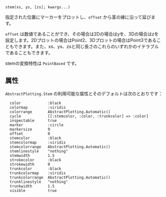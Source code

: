 ```
stem(xs, ys, [zs]; kwargs...)
```

指定された位置にマーカーをプロットし、`offset` から茎の線に沿って延びます。

`offset` は数値であることができ、その場合は2Dの場合はyを、3Dの場合はzを設定します。2Dプロットの場合はPoint2、3Dプロットの場合はPoint3であることもできます。また、xs、ys、zsと同じ長さのこれらのいずれかのイテラブルであることもできます。

stemの変換特性は `PointBased` です。

## 属性

`AbstractPlotting.Stem` の利用可能な属性とそのデフォルトは次のとおりです：

```
  color            :black
  colormap         :viridis
  colorrange       AbstractPlotting.Automatic()
  cycle            [[:stemcolor, :color, :trunkcolor] => :color]
  inspectable      true
  marker           :circle
  markersize       9
  offset           0
  stemcolor        :black
  stemcolormap     :viridis
  stemcolorrange   AbstractPlotting.Automatic()
  stemlinestyle    "nothing"
  stemwidth        1.5
  strokecolor      :black
  strokewidth      0
  trunkcolor       :black
  trunkcolormap    :viridis
  trunkcolorrange  AbstractPlotting.Automatic()
  trunklinestyle   "nothing"
  trunkwidth       1.5
  visible          true
```
